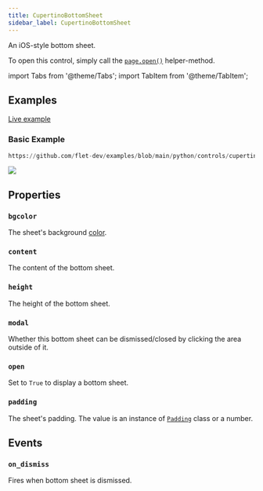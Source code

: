 ```yaml
---
title: CupertinoBottomSheet
sidebar_label: CupertinoBottomSheet
---
```


An iOS-style bottom sheet.

To open this control, simply call the [`page.open()`](/docs/controls/page#opencontrol) helper-method.

import Tabs from '@theme/Tabs';
import TabItem from '@theme/TabItem';

## Examples

[Live example](https://flet-controls-gallery.fly.dev/dialogs/cupertinobottomsheet)

### Basic Example


```python reference
https://github.com/flet-dev/examples/blob/main/python/controls/cupertino/cupertino-dialogs-alerts-panels/cupertino-action-sheet-example.py
```



<img src="/img/docs/controls/cupertino-action-sheet/basic-cupertino-action-sheet.png" className="screenshot-40"/>

## Properties

### `bgcolor`

The sheet's background [color](/docs/reference/colors).

### `content`

The content of the bottom sheet.

### `height`

The height of the bottom sheet.

### `modal`

Whether this bottom sheet can be dismissed/closed by clicking the area outside of it.

### `open`

Set to `True` to display a bottom sheet.

### `padding`

The sheet's padding. The value is an instance of [`Padding`](/docs/reference/types/padding) class or a number.

## Events

### `on_dismiss`

Fires when bottom sheet is dismissed.
